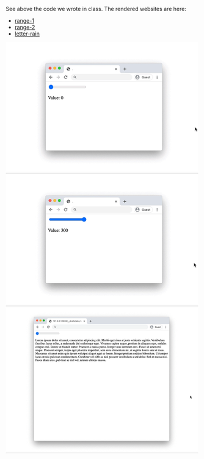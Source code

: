 See above the code we wrote in class.
The rendered websites are here:
- [range-1](https://leoneckert.github.io/abc-f20/labs/lab-01/in-class-code/range-1/)
- [range-2](https://leoneckert.github.io/abc-f20/labs/lab-01/in-class-code/range-2/)
- [letter-rain](https://leoneckert.github.io/abc-f20/labs/lab-01/in-class-code/letter-rain/)

![range-1](assets/range-1.gif)
![range-2](assets/range-2.gif)
![letter-rain](assets/letter-rain.gif)
